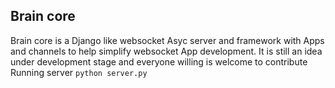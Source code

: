 ## Brain core
  Brain core is a Django like websocket Asyc server and framework with Apps and channels to help simplify websocket App development.
  It is still an idea under development stage and everyone willing is welcome to contribute
Running server `python server.py`
